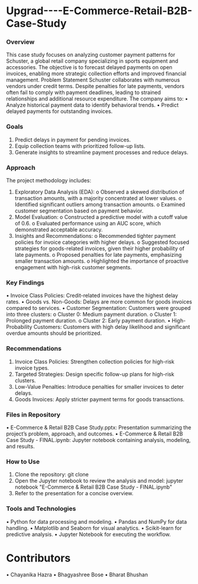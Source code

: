 # Upgrad----E-Commerce-Retail-B2B-Case-Study

### Overview
This case study focuses on analyzing customer payment patterns for Schuster, a global retail company specializing in sports equipment and accessories. The objective is to forecast delayed payments on open invoices, enabling more strategic collection efforts and improved financial management.
Problem Statement
Schuster collaborates with numerous vendors under credit terms. Despite penalties for late payments, vendors often fail to comply with payment deadlines, leading to strained relationships and additional resource expenditure. The company aims to:
•	Analyze historical payment data to identify behavioral trends.
•	Predict delayed payments for outstanding invoices.

### Goals
1.	Predict delays in payment for pending invoices.
2.	Equip collection teams with prioritized follow-up lists.
3.	Generate insights to streamline payment processes and reduce delays.

### Approach
The project methodology includes:
1.	Exploratory Data Analysis (EDA):
o	Observed a skewed distribution of transaction amounts, with a majority concentrated at lower values.
o	Identified significant outliers among transaction amounts.
o	Examined customer segmentation based on payment behavior.
2.	Model Evaluation:
o	Constructed a predictive model with a cutoff value of 0.6.
o	Evaluated performance using an AUC score, which demonstrated acceptable accuracy.
3.	Insights and Recommendations:
o	Recommended tighter payment policies for invoice categories with higher delays.
o	Suggested focused strategies for goods-related invoices, given their higher probability of late payments.
o	Proposed penalties for late payments, emphasizing smaller transaction amounts.
o	Highlighted the importance of proactive engagement with high-risk customer segments.

### Key Findings
•	Invoice Class Policies: Credit-related invoices have the highest delay rates.
•	Goods vs. Non-Goods: Delays are more common for goods invoices compared to services.
•	Customer Segmentation: Customers were grouped into three clusters:
o	Cluster 0: Medium payment duration.
o	Cluster 1: Prolonged payment duration.
o	Cluster 2: Early payment duration.
•	High-Probability Customers: Customers with high delay likelihood and significant overdue amounts should be prioritized.

### Recommendations
1.	Invoice Class Policies: Strengthen collection policies for high-risk invoice types.
2.	Targeted Strategies: Design specific follow-up plans for high-risk clusters.
3.	Low-Value Penalties: Introduce penalties for smaller invoices to deter delays.
4.	Goods Invoices: Apply stricter payment terms for goods transactions.

### Files in Repository
•	E-Commerce & Retail B2B Case Study.pptx: Presentation summarizing the project’s problem, approach, and outcomes.
•	E-Commerce & Retail B2B Case Study - FINAL.ipynb: Jupyter notebook containing analysis, modeling, and results.

### How to Use
1.	Clone the repository:
git clone <repository-url>
2.	Open the Jupyter notebook to review the analysis and model:
jupyter notebook "E-Commerce & Retail B2B Case Study - FINAL.ipynb"
3.	Refer to the presentation for a concise overview.

### Tools and Technologies
•	Python for data processing and modeling.
•	Pandas and NumPy for data handling.
•	Matplotlib and Seaborn for visual analytics.
•	Scikit-learn for predictive analysis.
•	Jupyter Notebook for executing the workflow.

# Contributors
•	Chayanika Hazra
•	Bhagyashree Bose
•	Bharat Bhushan 


